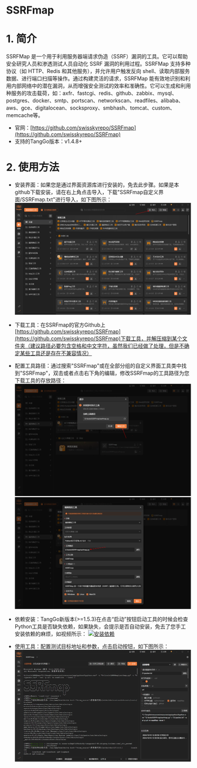 # SSRFmap

# 1. 简介
SSRFMap 是一个用于利用服务器端请求伪造（SSRF）漏洞的工具。它可以帮助安全研究人员和渗透测试人员自动化 SSRF 漏洞的利用过程。SSRFMap 支持多种协议（如 HTTP、Redis 和其他服务），并允许用户触发反向 shell、读取内部服务数据、进行端口扫描等操作。通过构建灵活的请求，SSRFMap 能有效地识别和利用内部网络中的潜在漏洞，从而增强安全测试的效率和准确性。它可以生成和利用种服务的攻击载荷，如：axfr、fastcgi、redis、github、zabbix、mysql、postgres、docker、smtp、portscan、networkscan、readfiles、alibaba、aws、gce、digitalocean、socksproxy、smbhash、tomcat、custom、memcache等。

- 官网：[https://github.com/swisskyrepo/SSRFmap](https://github.com/swisskyrepo/SSRFmap) 
- 支持的TangGo版本：v1.4.8+

# 2. 使用方法
- 安装界面：如果您是通过界面资源库进行安装的，免去此步骤。如果是本github下载安装，请在右上角点击导入，下载"SSRFmap自定义界面/SSRFmap.txt"进行导入，如下图所示： 
  ![import.png](images/import.png)

- 下载工具：在SSRFmap的官方Github上[https://github.com/swisskyrepo/SSRFmap](https://github.com/swisskyrepo/SSRFmap)下载工具，并解压缩到某个文件夹（建议路径必要包含空格和中文字符，虽然我们已经做了处理，但是不确定某些工具还是存在不兼容情况）

- 配置工具路径：通过搜索"SSRFmap"或在全部分组的自定义界面工具类中找到"SSRFmap"，双击或者点击右下角的编辑，修改SSRFmap的工具路径为您下载工具的存放路径：
  ![1.png](images/1.png) 
  ![2.png](images/2.png) 
- 依赖安装：TangGo新版本(>=1.5.3)在点击“启动”按钮启动工具的时候会检查Python工具是否缺失依赖，如果缺失，会提示是否自动安装，免去了您手工安装依赖的麻烦，如视频所示：
  [![安装依赖]()](images/video.mp4)
- 使用工具：配置测试目标地址和参数，点击启动按钮，如下图所示：
  ![3.png](images/3.png)


